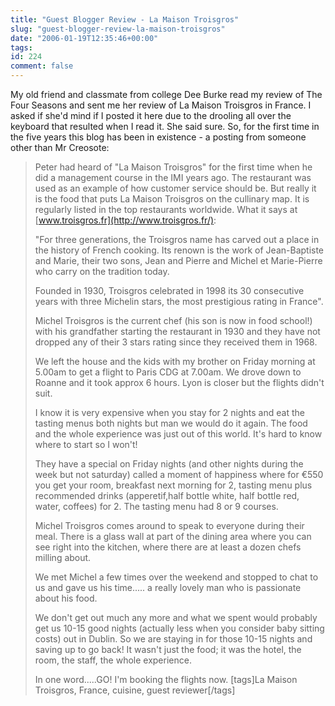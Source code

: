 ```yaml
---
title: "Guest Blogger Review - La Maison Troisgros"
slug: "guest-blogger-review-la-maison-troisgros"
date: "2006-01-19T12:35:46+00:00"
tags:
id: 224
comment: false
---
```


My old friend and classmate from college Dee Burke read my review of The Four Seasons and sent me her review of La Maison Troisgros in France. I asked if she'd mind if I posted it here due to the drooling all over the keyboard that resulted when I read it. She said sure. So, for the first time in the five years this blog has been in existence - a posting from someone other than Mr Creosote:
> Peter had heard of "La Maison Troisgros" for the first time when he did a management course in the IMI years ago. The restaurant was used as an example of how customer service should be. But really it is the food that puts La Maison Troisgros on the cullinary map. It is regularly listed in the top restaurants worldwide. What it says at [www.troisgros.fr](http://www.troisgros.fr/):
> 
> "For three generations, the Troisgros name has carved out a place in the history of French cooking. Its renown is the work of Jean-Baptiste and Marie, their two sons, Jean and Pierre and Michel et Marie-Pierre who carry on the tradition today.
> 
> Founded in 1930, Troisgros celebrated in 1998 its 30 consecutive years with three Michelin stars, the most prestigious rating in France".
> 
> Michel Troisgros is the current chef (his son is now in food school!) with his grandfather starting the restaurant in 1930 and they have not dropped any of their 3 stars rating since they received them in 1968.
> 
> We left the house and the kids with my brother on Friday morning at 5.00am to get a flight to Paris CDG at 7.00am. We drove down to Roanne and it took approx 6 hours. Lyon is closer but the flights didn't suit.
> 
> I know it is very expensive when you stay for 2 nights and eat the tasting menus both nights but man we would do it again. The food and the whole experience was just out of this world. It's hard to know where to start so I won't!
> 
> They have a special on Friday nights (and other nights during the week but not saturday) called a moment of happiness where for €550 you get your room, breakfast next morning for 2, tasting menu plus recommended drinks (apperetif,half bottle white, half bottle red, water, coffees) for 2\. The tasting menu had 8 or 9 courses.
> 
> Michel Troisgros comes around to speak  to everyone during their meal. There is a glass wall at part of the dining area where you can see right into the kitchen, where there are at least a dozen chefs milling about.
> 
> We met Michel a few times over the weekend and stopped to chat to us and gave us his time..... a really lovely man who is passionate about his food.
> 
> We don't get out much any more and what we spent would probably get us 10-15 good nights (actually less when you consider baby sitting costs) out in Dublin. So we are staying in for those 10-15 nights and saving up to go back! It wasn't just the food; it was the hotel, the room, the staff, the whole experience.
> 
> In one word.....GO!
I'm booking the flights now.  [tags]La Maison Troisgros, France, cuisine, guest reviewer[/tags]
